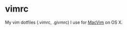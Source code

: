 # vimrc


My vim dotfiles (.vimrc, .givmrc) I use for [MacVim](http://code.google.com/p/macvim/) on OS X.
